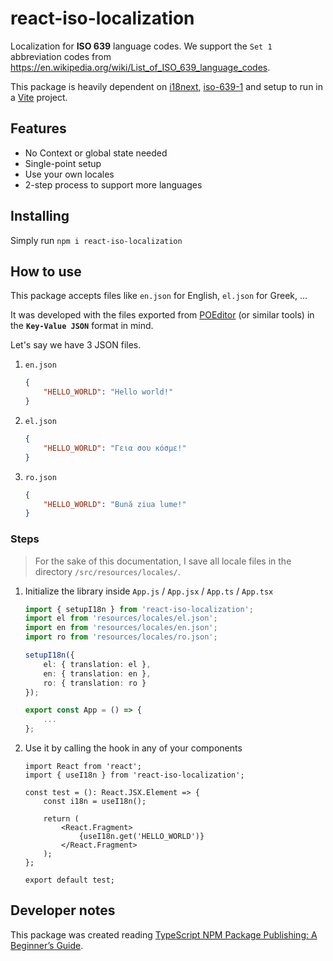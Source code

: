 # react-iso-localization

Localization for **ISO 639** language codes. We support the `Set 1` abbreviation codes from <https://en.wikipedia.org/wiki/List_of_ISO_639_language_codes>.

This package is heavily dependent on [i18next](https://www.i18next.com), [iso-639-1](https://www.npmjs.com/package/iso-639-1) and setup to run in a [Vite](https://vitejs.dev) project.

## Features

- No Context or global state needed
- Single-point setup
- Use your own locales
- 2-step process to support more languages

## Installing

Simply run `npm i react-iso-localization`

## How to use

This package accepts files like `en.json` for English, `el.json` for Greek, ...

It was developed with the files exported from [POEditor](https://poeditor.com) (or similar tools) in the **`Key-Value JSON`** format in mind.

Let's say we have 3 JSON files.

1. `en.json`

   ```json
   {
       "HELLO_WORLD": "Hello world!"
   }
   ```

2. `el.json`

   ```json
   {
       "HELLO_WORLD": "Γεια σου κόσμε!"
   }
   ```

3. `ro.json`

   ```json
   {
       "HELLO_WORLD": "Bună ziua lume!"
   }
   ```

### Steps

> For the sake of this documentation, I save all locale files in the directory `/src/resources/locales/`.

1. Initialize the library inside `App.js` / `App.jsx` / `App.ts` / `App.tsx`

   ```ts
   import { setupI18n } from 'react-iso-localization';
   import el from 'resources/locales/el.json';
   import en from 'resources/locales/en.json';
   import ro from 'resources/locales/ro.json';

   setupI18n({
       el: { translation: el },
       en: { translation: en },
       ro: { translation: ro }
   });

   export const App = () => {
       ...
   };
   ```

2. Use it by calling the hook in any of your components

   ```tsx
   import React from 'react';
   import { useI18n } from 'react-iso-localization';

   const test = (): React.JSX.Element => {
       const i18n = useI18n();

       return (
           <React.Fragment>
               {useI18n.get('HELLO_WORLD')}
           </React.Fragment>
       );
   };

   export default test;
   ```

## Developer notes

This package was created reading [TypeScript NPM Package Publishing: A Beginner’s Guide](https://pauloe-me.medium.com/typescript-npm-package-publishing-a-beginners-guide-40b95908e69c).
